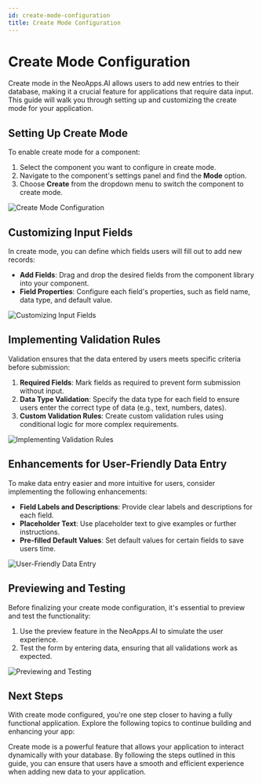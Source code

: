 ```yaml
---
id: create-mode-configuration
title: Create Mode Configuration
---
```


# Create Mode Configuration

Create mode in the NeoApps.AI allows users to add new entries to their database, making it a crucial feature for applications that require data input. This guide will walk you through setting up and customizing the create mode for your application.

## Setting Up Create Mode

To enable create mode for a component:

1. Select the component you want to configure in create mode.
2. Navigate to the component's settings panel and find the **Mode** option.
3. Choose **Create** from the dropdown menu to switch the component to create mode.

![Create Mode Configuration](/img/neoapps_ai_logo.png)

## Customizing Input Fields

In create mode, you can define which fields users will fill out to add new records:

- **Add Fields**: Drag and drop the desired fields from the component library into your component.
- **Field Properties**: Configure each field's properties, such as field name, data type, and default value.

![Customizing Input Fields](/img/neoapps_ai_logo.png)

## Implementing Validation Rules

Validation ensures that the data entered by users meets specific criteria before submission:

1. **Required Fields**: Mark fields as required to prevent form submission without input.
2. **Data Type Validation**: Specify the data type for each field to ensure users enter the correct type of data (e.g., text, numbers, dates).
3. **Custom Validation Rules**: Create custom validation rules using conditional logic for more complex requirements.

![Implementing Validation Rules](/img/neoapps_ai_logo.png)

## Enhancements for User-Friendly Data Entry

To make data entry easier and more intuitive for users, consider implementing the following enhancements:

- **Field Labels and Descriptions**: Provide clear labels and descriptions for each field.
- **Placeholder Text**: Use placeholder text to give examples or further instructions.
- **Pre-filled Default Values**: Set default values for certain fields to save users time.

![User-Friendly Data Entry](/img/neoapps_ai_logo.png)

## Previewing and Testing

Before finalizing your create mode configuration, it's essential to preview and test the functionality:

1. Use the preview feature in the NeoApps.AI to simulate the user experience.
2. Test the form by entering data, ensuring that all validations work as expected.

![Previewing and Testing](/img/neoapps_ai_logo.png)

## Next Steps

With create mode configured, you're one step closer to having a fully functional application. Explore the following topics to continue building and enhancing your app:

<!-- - [View and Edit Modes](/docs/dnd-usage/view-and-edit-modes)
- [Enhancing User Experience](/docs/dnd-usage/enhancing-user-experience)
- [Advanced Configuration for Technical Users](/docs/dnd-usage/advanced-configuration) -->

Create mode is a powerful feature that allows your application to interact dynamically with your database. By following the steps outlined in this guide, you can ensure that users have a smooth and efficient experience when adding new data to your application.

